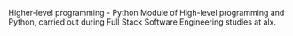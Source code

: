 Higher-level programming - Python
Module of High-level programming and Python, carried out during Full Stack Software Engineering studies at alx.
